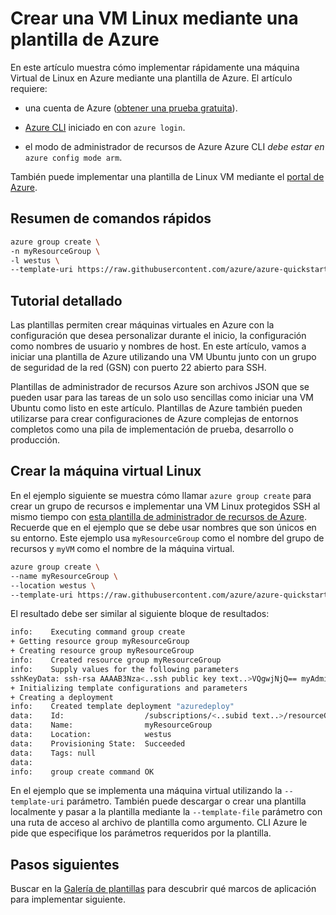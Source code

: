 <properties
    pageTitle="Crear una VM Linux mediante una plantilla de Azure | Microsoft Azure"
    description="Crear una VM Linux en Azure mediante una plantilla de administrador de recursos de Azure."
    services="virtual-machines-linux"
    documentationCenter=""
    authors="vlivech"
    manager="timlt"
    editor=""
    tags="azure-service-management,azure-resource-manager" />

<tags
    ms.service="virtual-machines-linux"
    ms.workload="infrastructure-services"
    ms.tgt_pltfrm="vm-linux"
    ms.devlang="na"
    ms.topic="hero-article"
    ms.date="10/24/2016"
    ms.author="v-livech"/>

# <a name="create-a-linux-vm-using-an-azure-template"></a>Crear una VM Linux mediante una plantilla de Azure

En este artículo muestra cómo implementar rápidamente una máquina Virtual de Linux en Azure mediante una plantilla de Azure.  El artículo requiere:

- una cuenta de Azure ([obtener una prueba gratuita](https://azure.microsoft.com/pricing/free-trial/)).

- [Azure CLI](../xplat-cli-install.md) iniciado en con `azure login`.

- el modo de administrador de recursos de Azure Azure CLI _debe estar en_ `azure config mode arm`.

También puede implementar una plantilla de Linux VM mediante el [portal de Azure](virtual-machines-linux-quick-create-portal.md).

## <a name="quick-command-summary"></a>Resumen de comandos rápidos

```bash
azure group create \
-n myResourceGroup \
-l westus \
--template-uri https://raw.githubusercontent.com/azure/azure-quickstart-templates/master/101-vm-sshkey/azuredeploy.json
```

## <a name="detailed-walkthrough"></a>Tutorial detallado

Las plantillas permiten crear máquinas virtuales en Azure con la configuración que desea personalizar durante el inicio, la configuración como nombres de usuario y nombres de host. En este artículo, vamos a iniciar una plantilla de Azure utilizando una VM Ubuntu junto con un grupo de seguridad de la red (GSN) con puerto 22 abierto para SSH.

Plantillas de administrador de recursos Azure son archivos JSON que se pueden usar para las tareas de un solo uso sencillas como iniciar una VM Ubuntu como listo en este artículo.  Plantillas de Azure también pueden utilizarse para crear configuraciones de Azure complejas de entornos completos como una pila de implementación de prueba, desarrollo o producción.

## <a name="create-the-linux-vm"></a>Crear la máquina virtual Linux

En el ejemplo siguiente se muestra cómo llamar `azure group create` para crear un grupo de recursos e implementar una VM Linux protegidos SSH al mismo tiempo con [esta plantilla de administrador de recursos de Azure](https://raw.githubusercontent.com/Azure/azure-quickstart-templates/master/101-vm-sshkey/azuredeploy.json). Recuerde que en el ejemplo que se debe usar nombres que son únicos en su entorno. Este ejemplo usa `myResourceGroup` como el nombre del grupo de recursos y `myVM` como el nombre de la máquina virtual.

```bash
azure group create \
--name myResourceGroup \
--location westus \
--template-uri https://raw.githubusercontent.com/azure/azure-quickstart-templates/master/101-vm-sshkey/azuredeploy.json
```

El resultado debe ser similar al siguiente bloque de resultados:

```bash
info:    Executing command group create
+ Getting resource group myResourceGroup
+ Creating resource group myResourceGroup
info:    Created resource group myResourceGroup
info:    Supply values for the following parameters
sshKeyData: ssh-rsa AAAAB3Nza<..ssh public key text..>VQgwjNjQ== myAdminUser@myVM
+ Initializing template configurations and parameters
+ Creating a deployment
info:    Created template deployment "azuredeploy"
data:    Id:                  /subscriptions/<..subid text..>/resourceGroups/myResourceGroup
data:    Name:                myResourceGroup
data:    Location:            westus
data:    Provisioning State:  Succeeded
data:    Tags: null
data:
info:    group create command OK
```

En el ejemplo que se implementa una máquina virtual utilizando la `--template-uri` parámetro.  También puede descargar o crear una plantilla localmente y pasar a la plantilla mediante la `--template-file` parámetro con una ruta de acceso al archivo de plantilla como argumento. CLI Azure le pide que especifique los parámetros requeridos por la plantilla.

## <a name="next-steps"></a>Pasos siguientes

Buscar en la [Galería de plantillas](https://azure.microsoft.com/documentation/templates/) para descubrir qué marcos de aplicación para implementar siguiente.
